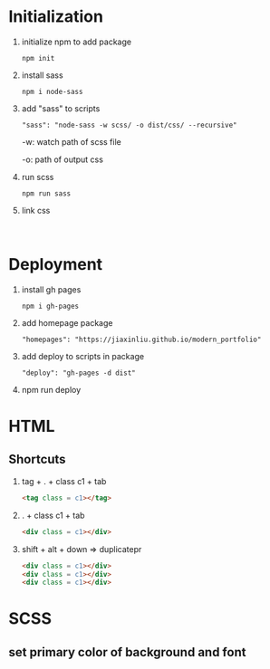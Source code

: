 # Initialization

1. initialize npm to add package

   ```
   npm init
   ```

2. install sass

   ```
   npm i node-sass
   ```

3. add "sass" to scripts

   ```
   "sass": "node-sass -w scss/ -o dist/css/ --recursive"
   ```

   -w: watch path of scss file

   -o: path of output css

4. run scss

   ```
   npm run sass
   ```
   
5. link css

​	

# Deployment

1. install gh pages

   ```
   npm i gh-pages
   ```

   

2. add homepage package

   ```
   "homepages": "https://jiaxinliu.github.io/modern_portfolio"
   ```

   

3. add deploy to scripts in package

   ```
   "deploy": "gh-pages -d dist"
   ```

4. npm run deploy



# HTML

## Shortcuts

1. tag + . + class c1 + tab

   ```html
   <tag class = c1></tag>
   ```

2. .  + class c1 + tab

   ```html
   <div class = c1></div>
   ```

3. shift + alt + down => duplicatepr

   ```html
   <div class = c1></div>
   <div class = c1></div>
   <div class = c1></div>
   ```

   

# SCSS

## set primary color of background and font

